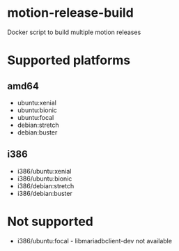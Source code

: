 # motion-release-build

Docker script to build multiple motion releases

# Supported platforms

## amd64

* ubuntu:xenial
* ubuntu:bionic
* ubuntu:focal
* debian:stretch
* debian:buster

## i386
 
 * i386/ubuntu:xenial
 * i386/ubuntu:bionic
 * i386/debian:stretch
 * i386/debian:buster
  
 # Not supported
 
 * i386/ubuntu:focal - libmariadbclient-dev not available
 
